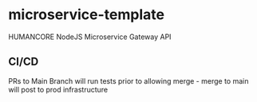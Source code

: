 # microservice-template

HUMANCORE NodeJS Microservice Gateway API

## CI/CD

PRs to Main Branch will run tests prior to allowing merge - merge to main will post to prod infrastructure
